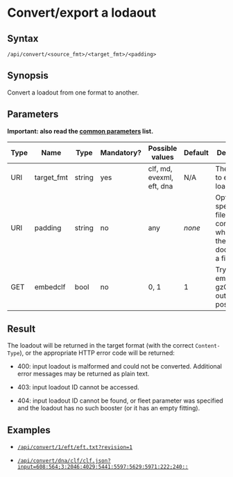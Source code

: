 # Convert/export a lodaout

## Syntax

`/api/convert/<source_fmt>/<target_fmt>/<padding>`



## Synopsis

Convert a loadout from one format to another.



## Parameters

**Important: also read the [common parameters](./common) list.**

<table class='d'>
<thead>
<tr><th>Type</th><th>Name</th><th>Type</th><th>Mandatory?</th><th>Possible values</th><th>Default</th>
<th>Description</th></tr>
</thead>
<tfoot></tfoot>
<tbody>

<tr><td>URI</td><td>target_fmt</td><td>string</td><td>yes</td><td>clf, md, evexml, eft, dna</td><td>N/A</td>
<td>The format to export the loadout in.</td></tr>

<tr><td>URI</td><td>padding</td><td>string</td><td>no</td><td>any</td><td><em>none</em></td>
<td>Optionally specify a filename, for convenience when saving the document to a file.</td></tr>

<tr><td>GET</td><td>embedclf</td><td>bool</td><td>no</td><td>0, 1</td><td>1</td>
<td>Try to embed gzCLF in the output when possible.</td></tr>

</tbody>
</table>



## Result

The loadout will be returned in the target format (with the correct
`Content-Type`), or the appropriate HTTP error code will be returned:

* 400: input loadout is malformed and could not be
  converted. Additional error messages may be returned as plain text.

* 403: input loadout ID cannot be accessed.

* 404: input loadout ID cannot be found, or fleet parameter was
  specified and the loadout has no such booster (or it has an empty
  fitting).


## Examples

* [`/api/convert/1/eft/eft.txt?revision=1`](../../api/convert/1/eft/eft.txt?revision=1)

* [`/api/convert/dna/clf/clf.json?input=608:564;3:2046:4029:5441:5597:5629:5971:222;240::`](../../api/convert/dna/clf/clf.json?input=608:564;3:2046:4029:5441:5597:5629:5971:222;240::)
